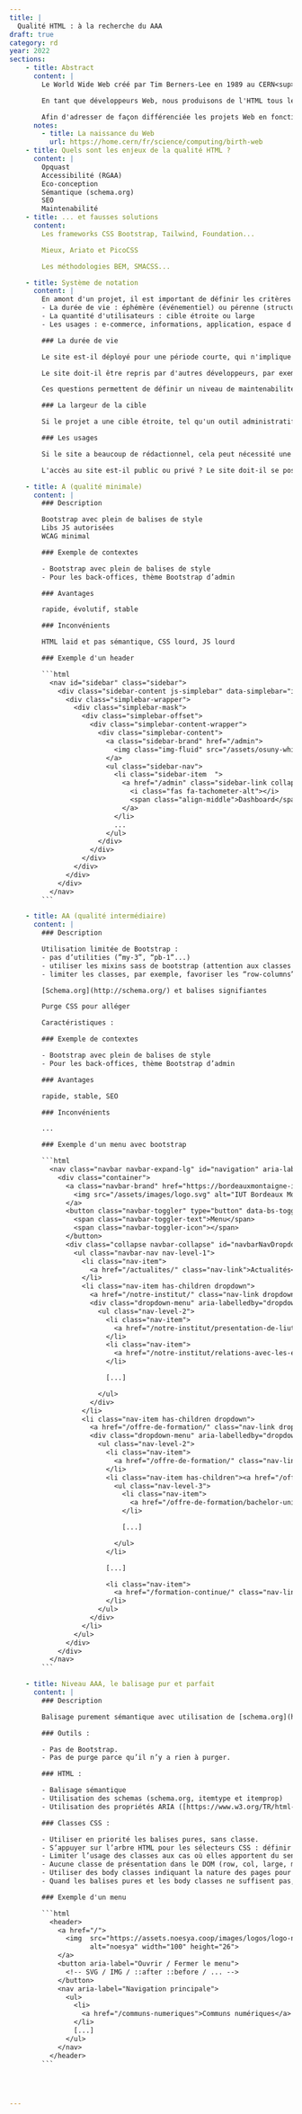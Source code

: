 ```yaml
---
title: |
  Qualité HTML : à la recherche du AAA
draft: true
category: rd
year: 2022
sections:
    - title: Abstract
      content: |
        Le World Wide Web créé par Tim Berners-Lee en 1989 au CERN<sup><a href="#note-1">1</a></sup> s'appuie sur 3 technologies : URL, HTTP et HTML. Notre proposition se concentre sur cette troisième technologie, l'HTML, qui est toujours omniprésente et qui détermine la qualité de l'expérience Web.

        En tant que développeurs Web, nous produisons de l'HTML tous les jours. Nous avons à cœur de produire le meilleure code HTML possible, ce qui implique de définir ce qu'est un excellent code HTML. Pour cela, nous introduisons dans cet article la notion de *balisage pur et parfait* qui dessine un étalon de qualité en termes d'accessibilité, de sémantique, d'empreinte écologique, de performance et de minimisation du bruit.

        Afin d'adresser de façon différenciée les projets Web en fonction de leur nature (information / action / émotion) et de leurs usages (public / privé), nous proposons un classement en trois niveaux, inspiré du jeu vidéo. Le niveau *A* fixe un standard minimum acceptable, pertinent pour les usages privés de type back-office. Le niveau *AA*, ou *double-A*, fixe un standard correct pour la plupart des productions Web. Le niveau *AAA*, ou *triple-A*, fixe le standard d'excellence absolu, le *balisage pur et parfait*.
      notes:
        - title: La naissance du Web
          url: https://home.cern/fr/science/computing/birth-web
    - title: Quels sont les enjeux de la qualité HTML ?
      content: |
        Opquast
        Accessibilité (RGAA)
        Eco-conception
        Sémantique (schema.org)
        SEO
        Maintenabilité
    - title: ... et fausses solutions
      content:
        Les frameworks CSS Bootstrap, Tailwind, Foundation...

        Mieux, Ariato et PicoCSS

        Les méthodologies BEM, SMACSS...

    - title: Système de notation
      content: |
        En amont d'un projet, il est important de définir les critères de complexité :
        - La durée de vie : éphémère (événementiel) ou pérenne (structurel)
        - La quantité d'utilisateurs : cible étroite ou large
        - Les usages : e-commerce, informations, application, espace d'administration...

        ### La durée de vie

        Le site est-il déployé pour une période courte, qui n'implique pas de maintenance ni d'évolution sur le long terme ou bien est-il déployé pour une longue période, et fera l'objet d'améliorations successives ?

        Le site doit-il être repris par d'autres développeurs, par exemple dans le cadre d'un projet en source ouverte (open-source) ?

        Ces questions permettent de définir un niveau de maintenabilité minimal à appliquer, et permet de définir si l'utilisation de librairie documentée et largement partagée par la communauté de développeurs web, tel que bootstrap, facilitera la passation et la reprise du code.

        ### La largeur de la cible

        Si le projet a une cible étroite, tel qu'un outil administratif particulier ou un site dédié à un secteur de niche, le choix de la note à viser peut se faire en fonction des autres critères de complexité mais devra toujours respecter les normes WCAG. Dans le cas d'un site très largement visité, il faudra favoriser un haut niveau de qualité front.

        ### Les usages

        Si le site a beaucoup de rédactionnel, cela peut nécessité une forte modularité des composants HTML, et tend à favoriser l'usage d'un design system précis ou une librairie (bootstrap) -- **à discuter**

        L'accès au site est-il public ou privé ? Le site doit-il se positionner sur les moteurs de recherches ?

    - title: A (qualité minimale)
      content: |
        ### Description

        Bootstrap avec plein de balises de style
        Libs JS autorisées
        WCAG minimal

        ### Exemple de contextes

        - Bootstrap avec plein de balises de style
        - Pour les back-offices, thème Bootstrap d’admin

        ### Avantages

        rapide, évolutif, stable

        ### Inconvénients

        HTML laid et pas sémantique, CSS lourd, JS lourd

        ### Exemple d'un header

        ```html
          <nav id="sidebar" class="sidebar">
            <div class="sidebar-content js-simplebar" data-simplebar="init">
              <div class="simplebar-wrapper">
                <div class="simplebar-mask">
                  <div class="simplebar-offset">
                    <div class="simplebar-content-wrapper">
                      <div class="simplebar-content">
                        <a class="sidebar-brand" href="/admin">
                          <img class="img-fluid" src="/assets/osuny-white-5c5a29719b513fa909919512ab06b5fc8f65ce09f1c9b232b49e58f453f49582.svg">
                        </a>
                        <ul class="sidebar-nav">
                          <li class="sidebar-item  ">
                            <a href="/admin" class="sidebar-link collapsed">
                              <i class="fas fa-tachometer-alt"></i>
                              <span class="align-middle">Dashboard</span>
                            </a>
                          </li>
                          ...
                        </ul>
                      </div>
                    </div>
                  </div>
                </div>
              </div>
            </div>
          </nav>
        ```

    - title: AA (qualité intermédiaire)
      content: |
        ### Description

        Utilisation limitée de Bootstrap :
        - pas d’utilities (”my-3”, “pb-1”...)
        - utiliser les mixins sass de bootstrap (attention aux classes utilisées par le js de bootstrap)
        - limiter les classes, par exemple, favoriser les “row-columns” au lieux des “cols” permet de n’écrire qu’une fois la règle de colonage lorsque que ces dernières sont de même largeurs

        [Schema.org](http://schema.org/) et balises signifiantes

        Purge CSS pour alléger

        Caractéristiques :

        ### Exemple de contextes

        - Bootstrap avec plein de balises de style
        - Pour les back-offices, thème Bootstrap d’admin

        ### Avantages

        rapide, stable, SEO

        ### Inconvénients

        ...

        ### Exemple d'un menu avec bootstrap

        ```html
          <nav class="navbar navbar-expand-lg" id="navigation" aria-label="Menu principal">
            <div class="container">
              <a class="navbar-brand" href="https://bordeauxmontaigne-iut.netlify.app/">
                <img src="/assets/images/logo.svg" alt="IUT Bordeaux Montaigne" height="42" width="147">
              </a>
              <button class="navbar-toggler" type="button" data-bs-toggle="collapse" data-bs-target="#navbarNavDropdown" aria-controls="navbarNavDropdown" aria-expanded="false" aria-label="">
                <span class="navbar-toggler-text">Menu</span>
                <span class="navbar-toggler-icon"></span>
              </button>
              <div class="collapse navbar-collapse" id="navbarNavDropdown">
                <ul class="navbar-nav nav-level-1">
                  <li class="nav-item">
                    <a href="/actualites/" class="nav-link">Actualités</a>
                  </li>
                  <li class="nav-item has-children dropdown">
                    <a href="/notre-institut/" class="nav-link dropdown-toggle" id="dropdown-notre-institut" role="button" data-bs-toggle="dropdown" aria-expanded="false">Notre institut</a>
                    <div class="dropdown-menu" aria-labelledby="dropdown-notre-institut">
                      <ul class="nav-level-2">
                        <li class="nav-item">
                          <a href="/notre-institut/presentation-de-liut/" class="nav-link">Présentation de l'IUT</a>
                        </li>
                        <li class="nav-item">
                          <a href="/notre-institut/relations-avec-les-entreprises/" class="nav-link">Relations avec les entreprises</a>
                        </li>

                        [...]

                      </ul>
                    </div>
                  </li>
                  <li class="nav-item has-children dropdown">
                    <a href="/offre-de-formation/" class="nav-link dropdown-toggle" id="dropdown-offre-de-formation" role="button" data-bs-toggle="dropdown" aria-expanded="false">Offre de formation</a>
                    <div class="dropdown-menu" aria-labelledby="dropdown-offre-de-formation">
                      <ul class="nav-level-2">
                        <li class="nav-item">
                          <a href="/offre-de-formation/" class="nav-link">Toute l'offre de formation</a>
                        </li>
                        <li class="nav-item has-children"><a href="/offre-de-formation/bachelor-universitaire-de-technologie/" class="nav-link">Bachelor Universitaire de Technologie</a>
                          <ul class="nav-level-3">
                            <li class="nav-item">
                              <a href="/offre-de-formation/bachelor-universitaire-de-technologie/carrieres-sociales/parcours-animation-sociale-et-socioculturelle/" class="nav-link">Animation sociale et socioculturelle</a>
                            </li>

                            [...]

                          </ul>
                        </li>

                        [...]

                        <li class="nav-item">
                          <a href="/formation-continue/" class="nav-link">Formation continue</a>
                        </li>
                      </ul>
                    </div>
                  </li>
                </ul>
              </div>
            </div>
          </nav>
        ```

    - title: Niveau AAA, le balisage pur et parfait
      content: |
        ### Description

        Balisage purement sémantique avec utilisation de [schema.org](http://schema.org/) et aria.

        ### Outils :

        - Pas de Bootstrap.
        - Pas de purge parce qu’il n’y a rien à purger.

        ### HTML :

        - Balisage sémantique
        - Utilisation des schemas (schema.org, itemtype et itemprop)
        - Utilisation des propriétés ARIA ([https://www.w3.org/TR/html-aria/](https://www.w3.org/TR/html-aria/))

        ### Classes CSS :

        - Utiliser en priorité les balises pures, sans classe.
        - S’appuyer sur l’arbre HTML pour les sélecteurs CSS : définir une limite de niveaux pour garder une bonne lisibilité / maintenabilité.
        - Limiter l’usage des classes aux cas où elles apportent du sens, sans pour autant diminuer la compréhension et la maintenabilité.
        - Aucune classe de présentation dans le DOM (row, col, large, mb-5...).
        - Utiliser des body classes indiquant la nature des pages pour du contexte.
        - Quand les balises pures et les body classes ne suffisent pas, ajouter des classes qui indiquent la nature des objets traités (post, person, author, product...)

        ### Exemple d'un menu

        ```html
          <header>
            <a href="/">
              <img  src="https://assets.noesya.coop/images/logos/logo-noesya.svg"
                    alt="noesya" width="100" height="26">
            </a>
            <button aria-label="Ouvrir / Fermer le menu">
              <!-- SVG / IMG / ::after ::before / ... -->
            </button>
            <nav aria-label="Navigation principale">
              <ul>
                <li>
                  <a href="/communs-numeriques">Communs numériques</a>
                </li>
                [...]
              </ul>
            </nav>
          </header>
        ```




---
```

